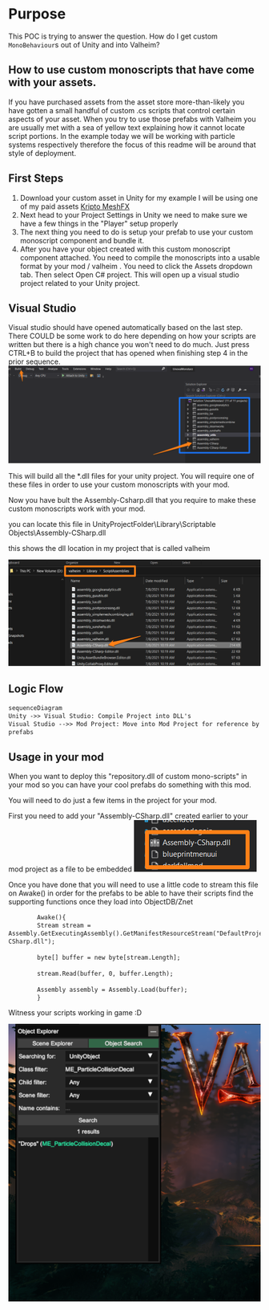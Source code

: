 # Purpose
This POC is trying to answer the question. How do I get custom `MonoBehaviour`s out of Unity and into Valheim? 





## How to use custom monoscripts that have come with your assets. 

If you have purchased assets from the asset store more-than-likely you have gotten a small handful of custom .cs scripts that control certain aspects of your asset. When you try to use those prefabs with Valheim you are usually met with a sea of yellow text explaining how it cannot locate script portions. In the example today we will be working with particle systems respectively therefore the focus of this readme will be around that style of deployment. 


## First Steps

 1. Download your custom asset in Unity for my example I will be using one of my paid assets [Kripto MeshFX](https://assetstore.unity.com/packages/vfx/particles/spells/mesh-effects-67803)
 2.  Next head to your Project Settings in Unity we need to make sure we have a few things in the "Player" setup properly 
 3. The next thing you need to do is setup your prefab to use your custom monoscript component and bundle it.
 4. After you have your object created with this custom monoscript component attached. You need to compile the monoscripts into a usable format by your mod / valheim . You need to click the Assets dropdown tab. Then select
Open C# project. This will open up a visual studio project related to your Unity project. 

## Visual Studio

Visual studio should have opened automatically based on the last step. There COULD be some work to do here depending on how your scripts are written but there is a high chance you won't need to do much. 
Just press CTRL+B to build the project that has opened when finishing step 4 in the prior sequence. 
![Visual Studio project view](VSProjectview.png)

This will build all the *.dll files for your unity project. You will require one of these files in order to use your custom monoscripts with your mod. 

Now you have bult the Assembly-Csharp.dll that you require to make these custom monoscripts work with your mod. 

you can locate this file in UnityProjectFolder\Library\Scriptable Objects\Assembly-CSharp.dll

this shows the dll location in my project that is called valheim

![Locationofdllfile](dlllocation.png)


## Logic Flow

```mermaid
sequenceDiagram
Unity ->> Visual Studio: Compile Project into DLL's
Visual Studio -->> Mod Project: Move into Mod Project for reference by prefabs
```


## Usage in your mod

When you want to deploy this "repository.dll of custom mono-scripts" in your mod so you can have your cool prefabs do something with this mod. 

You will need to do just a few items in the project for your mod. 

First you need to add your "Assembly-CSharp.dll" created earlier to your mod project as a file to be embedded
![Scripts Location in unity example](embeddedasset.png)

Once you have done that you will need to use a little code to stream this file on Awake() in order for the prefabs to be able to have their scripts find the supporting functions once they load into ObjectDB/Znet

		    Awake(){
		    Stream stream = Assembly.GetExecutingAssembly().GetManifestResourceStream("DefaultProjectNamespaceGoesHere.Assembly-CSharp.dll");

            byte[] buffer = new byte[stream.Length];

            stream.Read(buffer, 0, buffer.Length);

            Assembly assembly = Assembly.Load(buffer);
			}


Witness your scripts working in game :D 

![Proof of working concept](POC.png)
